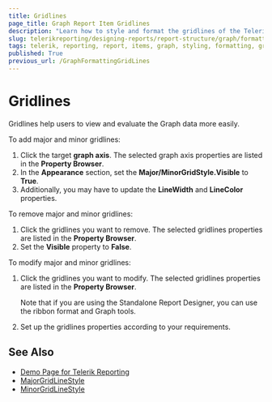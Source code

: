 ```yaml
---
title: Gridlines
page_title: Graph Report Item Gridlines 
description: "Learn how to style and format the gridlines of the Telerik Reporting Graph report item."
slug: telerikreporting/designing-reports/report-structure/graph/formatting-a-graph/gridlines
tags: telerik, reporting, report, items, graph, styling, formatting, gridlines
published: True
previous_url: /GraphFormattingGridLines
---
```


# Gridlines

Gridlines help users to view and evaluate the Graph data more easily.

To add major and minor gridlines:

1. Click the target __graph axis__. The selected graph axis properties are listed in the __Property Browser__.
1. In the __Appearance__ section, set the **Major/MinorGridStyle.Visible** to **True**. 
1. Additionally, you may have to update the **LineWidth** and **LineColor** properties. 

To remove major and minor gridlines:

1. Click the gridlines you want to remove. The selected gridlines properties are listed in the __Property Browser__.
1. Set the __Visible__ property to __False__. 

To modify major and minor gridlines:

1. Click the gridlines you want to modify. The selected gridlines properties are listed in the __Property Browser__.

    Note that if you are using the Standalone Report Designer, you can use the ribbon format and Graph tools. 

1. Set up the gridlines properties according to your requirements. 



## See Also
 
* [Demo Page for Telerik Reporting](https://demos.telerik.com/reporting)
* [MajorGridLineStyle](/reporting/api/Telerik.Reporting.GraphAxis#Telerik_Reporting_GraphAxis_MajorGridLineStyle)  
* [MinorGridLineStyle](/reporting/api/Telerik.Reporting.GraphAxis#Telerik_Reporting_GraphAxis_MinorGridLineStyle)

